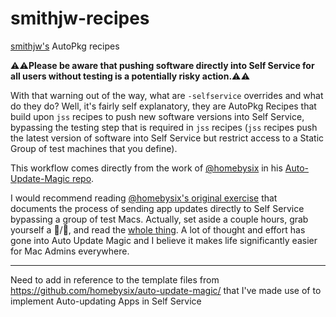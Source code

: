# smithjw-recipes

[smithjw's](https://twitter.com/smithjw) AutoPkg recipes

⚠️⚠️**Please be aware that pushing software directly into Self Service for all users without testing is a potentially risky action.**⚠️⚠️

With that warning out of the way, what are `-selfservice` overrides and what do they do? Well, it's fairly self explanatory, they are AutoPkg Recipes that build upon `jss` recipes to push new software versions into Self Service, bypassing the testing step that is required in `jss` recipes (`jss` recipes push the latest version of software into Self Service but restrict access to a Static Group of test machines that you define).

This workflow comes directly from the work of [@homebysix](https://twitter.com/homebysix) in his [Auto-Update-Magic repo](https://github.com/homebysix/auto-update-magic).

I would recommend reading [@homebysix's original exercise](https://github.com/homebysix/auto-update-magic#exercise-6c-sending-software-directly-to-self-service-policies) that documents the process of sending app updates directly to Self Service bypassing a group of test Macs. Actually, set aside a couple hours, grab yourself a 🍺/🍷, and read the [whole thing](https://github.com/homebysix/auto-update-magic#overview). A lot of thought and effort has gone into Auto Update Magic and I believe it makes life significantly easier for Mac Admins everywhere.

---

Need to add in reference to the template files from https://github.com/homebysix/auto-update-magic/ that I've made use of to implement Auto-updating Apps in Self Service
